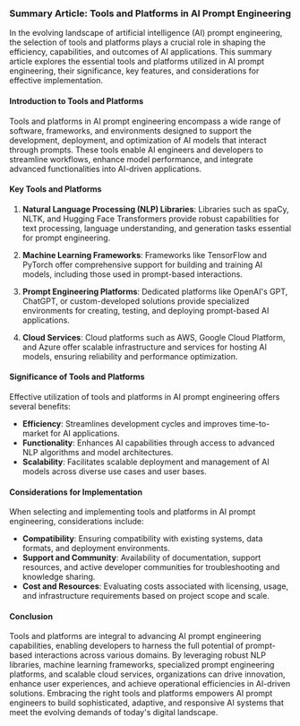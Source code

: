 ### Summary Article: Tools and Platforms in AI Prompt Engineering

In the evolving landscape of artificial intelligence (AI) prompt engineering, the selection of tools and platforms plays a crucial role in shaping the efficiency, capabilities, and outcomes of AI applications. This summary article explores the essential tools and platforms utilized in AI prompt engineering, their significance, key features, and considerations for effective implementation.

#### Introduction to Tools and Platforms

Tools and platforms in AI prompt engineering encompass a wide range of software, frameworks, and environments designed to support the development, deployment, and optimization of AI models that interact through prompts. These tools enable AI engineers and developers to streamline workflows, enhance model performance, and integrate advanced functionalities into AI-driven applications.

#### Key Tools and Platforms

1. **Natural Language Processing (NLP) Libraries**: Libraries such as spaCy, NLTK, and Hugging Face Transformers provide robust capabilities for text processing, language understanding, and generation tasks essential for prompt engineering.

2. **Machine Learning Frameworks**: Frameworks like TensorFlow and PyTorch offer comprehensive support for building and training AI models, including those used in prompt-based interactions.

3. **Prompt Engineering Platforms**: Dedicated platforms like OpenAI's GPT, ChatGPT, or custom-developed solutions provide specialized environments for creating, testing, and deploying prompt-based AI applications.

4. **Cloud Services**: Cloud platforms such as AWS, Google Cloud Platform, and Azure offer scalable infrastructure and services for hosting AI models, ensuring reliability and performance optimization.

#### Significance of Tools and Platforms

Effective utilization of tools and platforms in AI prompt engineering offers several benefits:

- **Efficiency**: Streamlines development cycles and improves time-to-market for AI applications.
- **Functionality**: Enhances AI capabilities through access to advanced NLP algorithms and model architectures.
- **Scalability**: Facilitates scalable deployment and management of AI models across diverse use cases and user bases.

#### Considerations for Implementation

When selecting and implementing tools and platforms in AI prompt engineering, considerations include:

- **Compatibility**: Ensuring compatibility with existing systems, data formats, and deployment environments.
- **Support and Community**: Availability of documentation, support resources, and active developer communities for troubleshooting and knowledge sharing.
- **Cost and Resources**: Evaluating costs associated with licensing, usage, and infrastructure requirements based on project scope and scale.

#### Conclusion

Tools and platforms are integral to advancing AI prompt engineering capabilities, enabling developers to harness the full potential of prompt-based interactions across various domains. By leveraging robust NLP libraries, machine learning frameworks, specialized prompt engineering platforms, and scalable cloud services, organizations can drive innovation, enhance user experiences, and achieve operational efficiencies in AI-driven solutions. Embracing the right tools and platforms empowers AI prompt engineers to build sophisticated, adaptive, and responsive AI systems that meet the evolving demands of today's digital landscape.